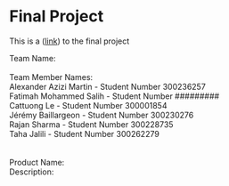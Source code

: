 # Final Project
This is a ([link](https://uoseg23.github.io/final-project/)) to the final project

Team Name:<br/>
<br/>
Team Member Names:<br/>
Alexander Azizi Martin - Student Number 300236257 <br/>
Fatimah Mohammed Salih - Student Number ######### <br/>
Cattuong Le - Student Number 300001854  <br/>
Jérémy Baillargeon - Student Number 300230276 <br/>
Rajan Sharma - Student Number 300228735 <br/>
Taha Jalili - Student Number 300262279 <br/>
<br/>
<br/>
Product Name:
<br/>
Description:<br/>
